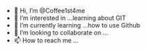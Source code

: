 - 👋 Hi, I’m @Coffee1st4me
- 👀 I’m interested in ...learning about GIT
- 🌱 I’m currently learning ...how to use Github
- 💞️ I’m looking to collaborate on ...
- 📫 How to reach me ...

<!---
Coffee1st4me/Coffee1st4me is a ✨ special ✨ repository because its `README.md` (this file) appears on your GitHub profile.
You can click the Preview link to take a look at your changes.
--->
